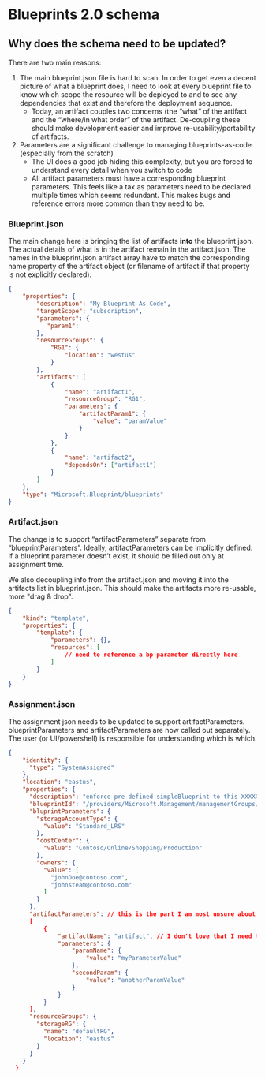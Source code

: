 # Blueprints 2.0 schema

## Why does the schema need to be updated?
There are two main reasons:
1. The main blueprint.json file is hard to scan. In order to get even a decent picture of what a blueprint does, I need to look at every blueprint file to know which scope the resource will be deployed to and to see any dependencies that exist and therefore the deployment sequence.
    * Today, an artifact couples two concerns (the “what” of the artifact and the “where/in what order” of the artifact. De-coupling these should make development easier and improve re-usability/portability of artifacts.
2. Parameters are a significant challenge to managing blueprints-as-code (especially from the scratch)
    * The UI does a good job hiding this complexity, but you are forced to understand every detail when you switch to code
    * All artifact parameters must have a corresponding blueprint parameters. This feels like a tax as parameters need to be declared multiple times which seems redundant. This makes bugs and reference errors more common than they need to be.

### Blueprint.json
The main change here is bringing the list of artifacts **into** the blueprint json. The actual details of what is in the artifact remain in the artifact.json. The names in the blueprint.json artifact array have to match the corresponding name property of the artifact object (or filename of artifact if that property is not explicitly declared).

```json
{
    "properties": {
        "description": "My Blueprint As Code",
        "targetScope": "subscription",
        "parameters": { 
           "param1": 
        },
        "resourceGroups": {
            "RG1": {
                "location": "westus"
            }
        },
        "artifacts": [
            {
                "name": "artifact1",
                "resourceGroup": "RG1",
                "parameters": {
                    "artifactParam1": {
                        "value": "paramValue"
                    }
                }
            },
            {
                "name": "artifact2",
                "dependsOn": ["artifact1"]
            }
        ]
    },
    "type": "Microsoft.Blueprint/blueprints" 
}
```

### Artifact.json
The change is to support “artifactParameters” separate from “blueprintParameters”. Ideally, artifactParameters can be implicitly defined. If a blueprint parameter doesn’t exist, it should be filled out only at assignment time.

We also decoupling info from the artifact.json and moving it into the artifacts list in blueprint.json. This should make the artifacts more re-usable, more "drag & drop".

```json
{
    "kind": "template",
    "properties": {
        "template": {
            "parameters": {},
            "resources": [
                // need to reference a bp parameter directly here
            ]
        }
    }
}
```

### Assignment.json
The assignment json needs to be updated to support artifactParameters. blueprintParameters and artifactParameters are now called out separately. The user (or UI/powershell) is responsible for understanding which is which.

```json
{
    "identity": {
      "type": "SystemAssigned"
    },
    "location": "eastus",
    "properties": {
      "description": "enforce pre-defined simpleBlueprint to this XXXXXXXX subscription.",
      "blueprintId": "/providers/Microsoft.Management/managementGroups/ContosoOnlineGroup/providers/Microsoft.Blueprint/blueprints/simpleBlueprint",
      "bluprintParameters": {
        "storageAccountType": {
          "value": "Standard_LRS"
        },
        "costCenter": {
          "value": "Contoso/Online/Shopping/Production"
        },
        "owners": {
          "value": [
            "johnDoe@contoso.com",
            "johnsteam@contoso.com"
          ]
        }
      },
      "artifactParameters": // this is the part I am most unsure about, seems too verbose..
      [
          {
              "artifactName": "artifact", // I don't love that I need to explicitly declare the artifact i'm passing a param for
              "parameters": {
                  "paramName": {
                      "value": "myParameterValue"
                  },
                  "secondParam": {
                      "value": "anotherParamValue"
                  }
              }
          }
      ],
      "resourceGroups": {
        "storageRG": {
          "name": "defaultRG",
          "location": "eastus"
        }
      }
    }
  }
```
